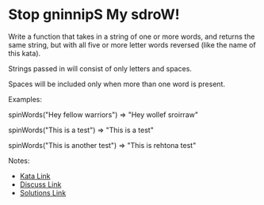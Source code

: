 # Stop gninnipS My sdroW!

Write a function that takes in a string of one or more words, and returns the same string, but with all five or more letter words reversed (like the name of this kata).



Strings passed in will consist of only letters and spaces.

Spaces will be included only when more than one word is present.



Examples:

spinWords("Hey fellow warriors") => "Hey wollef sroirraw" 

spinWords("This is a test") => "This is a test" 

spinWords("This is another test") => "This is rehtona test"

Notes:

- [Kata Link](https://www.codewars.com/kata/5264d2b162488dc400000001)
- [Discuss Link](https://www.codewars.com/kata/5264d2b162488dc400000001/discuss)
- [Solutions Link](https://www.codewars.com/kata/5264d2b162488dc400000001/solutions)
